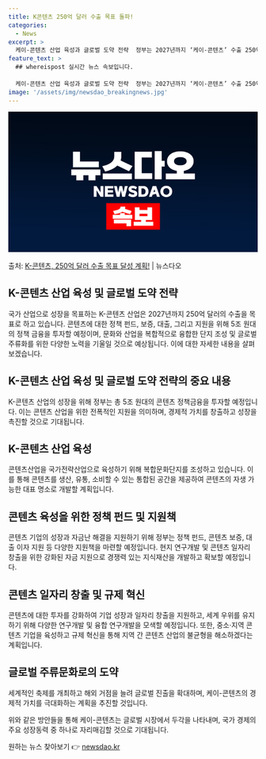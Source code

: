 ```yaml
---
title: K콘텐츠 250억 달러 수출 목표 돌파!
categories:
  - News
excerpt: >
  케이-콘텐츠 산업 육성과 글로벌 도약 전략  정부는 2027년까지 ‘케이-콘텐츠’ 수출 250억 달러 달성을…
feature_text: >
  ## whereispost 실시간 뉴스 속보입니다.

  케이-콘텐츠 산업 육성과 글로벌 도약 전략  정부는 2027년까지 ‘케이-콘텐츠’ 수출 250억 달러 달성을…
image: '/assets/img/newsdao_breakingnews.jpg'
---
```


![뉴스다오 속보](/assets/img/newsdao_breakingnews.jpg)

<p>출처: <a href="https://newsdao.kr/4299" rel="dofollow">K-콘텐츠, 250억 달러 수출 목표 달성 계획!</a> | 뉴스다오</p>

<h2 data-ke-size="size26">K-콘텐츠 산업 육성 및 글로벌 도약 전략</h2>
국가 산업으로 성장을 목표하는 K-콘텐츠 산업은 2027년까지 250억 달러의 수출을 목표로 하고 있습니다. 콘텐츠에 대한 정책 펀드, 보증, 대출, 그리고 지원을 위해 5조 원대의 정책 금융을 투자할 예정이며, 문화와 산업을 복합적으로 융합한 단지 조성 및 글로벌 주류화를 위한 다양한 노력을 기울일 것으로 예상됩니다. 이에 대한 자세한 내용을 살펴보겠습니다.

<p data-ke-size="size16"></p>

<h2 data-ke-size="size24">K-콘텐츠 산업 육성 및 글로벌 도약 전략의 중요 내용</h2>
K-콘텐츠 산업의 성장을 위해 정부는 총 5조 원대의 콘텐츠 정책금융을 투자할 예정입니다. 이는 콘텐츠 산업을 위한 전폭적인 지원을 의미하며, 경제적 가치를 창출하고 성장을 촉진할 것으로 기대됩니다.

<p data-ke-size="size16"></p>

<h2 data-ke-size="size24">K-콘텐츠 산업 육성</h2>
콘텐츠산업을 국가전략산업으로 육성하기 위해 복합문화단지를 조성하고 있습니다. 이를 통해 콘텐츠를 생산, 유통, 소비할 수 있는 통합된 공간을 제공하여 콘텐츠의 자생 가능한 대표 명소로 개발할 계획입니다.

<p data-ke-size="size16"></p>

<h2 data-ke-size="size24">콘텐츠 육성을 위한 정책 펀드 및 지원책</h2>
콘텐츠 기업의 성장과 자금난 해결을 지원하기 위해 정부는 정책 펀드, 콘텐츠 보증, 대출 이자 지원 등 다양한 지원책을 마련할 예정입니다. 현지 연구개발 및 콘텐츠 일자리 창출을 위한 강화된 자금 지원으로 경쟁력 있는 지식재산을 개발하고 확보할 예정입니다.

<p data-ke-size="size16"></p>

<h2 data-ke-size="size24">콘텐츠 일자리 창출 및 규제 혁신</h2>
콘텐츠에 대한 투자를 강화하여 기업 성장과 일자리 창출을 지원하고, 세계 우위를 유지하기 위해 다양한 연구개발 및 융합 연구개발을 모색할 예정입니다. 또한, 중소·지역 콘텐츠 기업을 육성하고 규제 혁신을 통해 지역 간 콘텐츠 산업의 불균형을 해소하겠다는 계획입니다.

<p data-ke-size="size16"></p>

<h2 data-ke-size="size24">글로벌 주류문화로의 도약</h2>
세계적인 축제를 개최하고 해외 거점을 늘려 글로벌 진출을 확대하며, 케이-콘텐츠의 경제적 가치를 극대화하는 계획을 추진할 것입니다.

<p data-ke-size="size16"></p>

위와 같은 방안들을 통해 케이-콘텐츠는 글로벌 시장에서 두각을 나타내며, 국가 경제의 주요 성장동력 중 하나로 자리매김할 것으로 기대됩니다. 

원하는 뉴스 찾아보기 👉 <a href="https://newsdao.kr" rel="dofollow">newsdao.kr</a>



